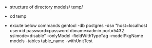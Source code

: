 * structure of directory
  models/ temp/

* cd temp

* excute below commands
gentool -db postgres -dsn "host=localhost user=id password=password dbname=admin port=5432 sslmode=disable" -onlyModel -fieldWithTypeTag -modelPkgName models -tables table_name -withUnitTest

